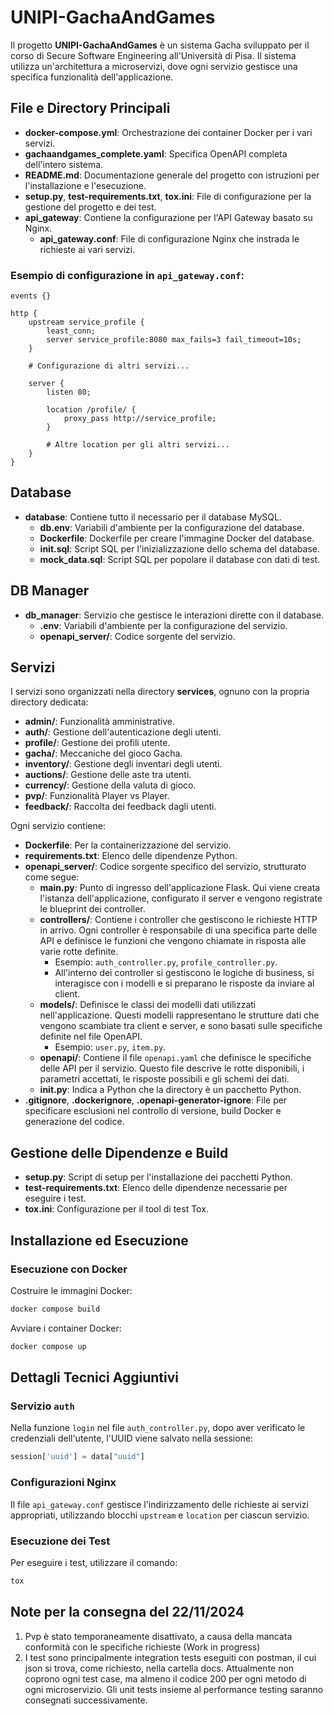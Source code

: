 # UNIPI-GachaAndGames

Il progetto **UNIPI-GachaAndGames** è un sistema Gacha sviluppato per il corso di Secure Software Engineering all'Università di Pisa. Il sistema utilizza un'architettura a microservizi, dove ogni servizio gestisce una specifica funzionalità dell'applicazione.

## File e Directory Principali

- **docker-compose.yml**: Orchestrazione dei container Docker per i vari servizi.
- **gachaandgames_complete.yaml**: Specifica OpenAPI completa dell'intero sistema.
- **README.md**: Documentazione generale del progetto con istruzioni per l'installazione e l'esecuzione.
- **setup.py**, **test-requirements.txt**, **tox.ini**: File di configurazione per la gestione del progetto e dei test.
- **api_gateway**: Contiene la configurazione per l'API Gateway basato su Nginx.
  - **api_gateway.conf**: File di configurazione Nginx che instrada le richieste ai vari servizi.

### Esempio di configurazione in `api_gateway.conf`:

```nginx
events {}

http {
    upstream service_profile {
        least_conn;
        server service_profile:8080 max_fails=3 fail_timeout=10s;
    }

    # Configurazione di altri servizi...

    server {
        listen 80;

        location /profile/ {
            proxy_pass http://service_profile;
        }

        # Altre location per gli altri servizi...
    }
}
```

## Database

- **database**: Contiene tutto il necessario per il database MySQL.
  - **db.env**: Variabili d'ambiente per la configurazione del database.
  - **Dockerfile**: Dockerfile per creare l'immagine Docker del database.
  - **init.sql**: Script SQL per l'inizializzazione dello schema del database.
  - **mock_data.sql**: Script SQL per popolare il database con dati di test.

## DB Manager

- **db_manager**: Servizio che gestisce le interazioni dirette con il database.
  - **.env**: Variabili d'ambiente per la configurazione del servizio.
  - **openapi_server/**: Codice sorgente del servizio.

## Servizi

I servizi sono organizzati nella directory **services**, ognuno con la propria directory dedicata:

- **admin/**: Funzionalità amministrative.
- **auth/**: Gestione dell'autenticazione degli utenti.
- **profile/**: Gestione dei profili utente.
- **gacha/**: Meccaniche del gioco Gacha.
- **inventory/**: Gestione degli inventari degli utenti.
- **auctions/**: Gestione delle aste tra utenti.
- **currency/**: Gestione della valuta di gioco.
- **pvp/**: Funzionalità Player vs Player.
- **feedback/**: Raccolta dei feedback dagli utenti.

Ogni servizio contiene:

- **Dockerfile**: Per la containerizzazione del servizio.
- **requirements.txt**: Elenco delle dipendenze Python.
- **openapi_server/**: Codice sorgente specifico del servizio, strutturato come segue:
  - **__main__.py**: Punto di ingresso dell'applicazione Flask. Qui viene creata l'istanza dell'applicazione, configurato il server e vengono registrate le blueprint dei controller.
  - **controllers/**: Contiene i controller che gestiscono le richieste HTTP in arrivo. Ogni controller è responsabile di una specifica parte delle API e definisce le funzioni che vengono chiamate in risposta alle varie rotte definite.
    - Esempio: `auth_controller.py`, `profile_controller.py`.
    - All'interno dei controller si gestiscono le logiche di business, si interagisce con i modelli e si preparano le risposte da inviare al client.
  - **models/**: Definisce le classi dei modelli dati utilizzati nell'applicazione. Questi modelli rappresentano le strutture dati che vengono scambiate tra client e server, e sono basati sulle specifiche definite nel file OpenAPI.
    - Esempio: `user.py`, `item.py`.
  - **openapi/**: Contiene il file `openapi.yaml` che definisce le specifiche delle API per il servizio. Questo file descrive le rotte disponibili, i parametri accettati, le risposte possibili e gli schemi dei dati.
  - **__init__.py**: Indica a Python che la directory è un pacchetto Python.
- **.gitignore**, **.dockerignore**, **.openapi-generator-ignore**: File per specificare esclusioni nel controllo di versione, build Docker e generazione del codice.

## Gestione delle Dipendenze e Build

- **setup.py**: Script di setup per l'installazione dei pacchetti Python.
- **test-requirements.txt**: Elenco delle dipendenze necessarie per eseguire i test.
- **tox.ini**: Configurazione per il tool di test Tox.

## Installazione ed Esecuzione

### Esecuzione con Docker

Costruire le immagini Docker:

```bash
docker compose build
```

Avviare i container Docker:

```bash
docker compose up
```

## Dettagli Tecnici Aggiuntivi

### Servizio `auth`

Nella funzione `login` nel file `auth_controller.py`, dopo aver verificato le credenziali dell'utente, l'UUID viene salvato nella sessione:

```python
session['uuid'] = data["uuid"]
```

### Configurazioni Nginx

Il file `api_gateway.conf` gestisce l'indirizzamento delle richieste ai servizi appropriati, utilizzando blocchi `upstream` e `location` per ciascun servizio.

### Esecuzione dei Test

Per eseguire i test, utilizzare il comando:

```bash
tox
```

## Note per la consegna del 22/11/2024

1. Pvp è stato temporaneamente disattivato, a causa della mancata conformità con le specifiche richieste (Work in progress)
2. I test sono principalmente integration tests eseguiti con postman, il cui json si trova, come richiesto, nella cartella docs. Attualmente non coprono ogni test case, ma almeno il codice 200 per ogni metodo di ogni microservizio. Gli unit tests insieme al performance testing saranno consegnati successivamente.

